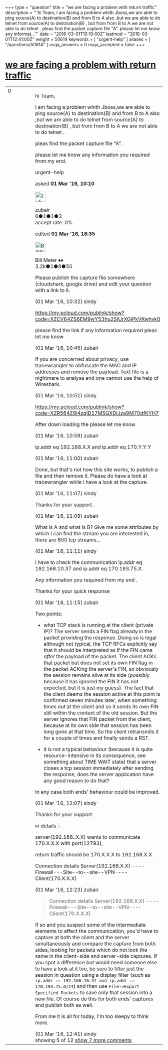 +++
type = "question"
title = "we are facing a problem with return traffic"
description = '''hi Team, I am facing a problem whith Jboss,we are able to ping source(A) to destination(B) and from B to A also ,but we are able to do telnet from source(A) to destination(B) , but from from B to A we are not able to do telnet . pleas find the packet capture file &quot;A&quot;. please let me know any informat...'''
date = "2016-03-01T10:10:00Z"
lastmod = "2016-03-01T12:41:00Z"
weight = 50614
keywords = [ "urgent-help" ]
aliases = [ "/questions/50614" ]
osqa_answers = 0
osqa_accepted = false
+++

<div class="headNormal">

# [we are facing a problem with return traffic](/questions/50614/we-are-facing-a-problem-with-return-traffic)

</div>

<div id="main-body">

<div id="askform">

<table id="question-table" style="width:100%;"><colgroup><col style="width: 50%" /><col style="width: 50%" /></colgroup><tbody><tr class="odd"><td style="width: 30px; vertical-align: top"><div class="vote-buttons"><span id="post-50614-upvote" class="ajax-command post-vote up" rel="nofollow" title="I like this post (click again to cancel)"> </span><div id="post-50614-score" class="post-score" title="current number of votes">0</div><span id="post-50614-downvote" class="ajax-command post-vote down" rel="nofollow" title="I dont like this post (click again to cancel)"> </span> <span id="favorite-mark" class="ajax-command favorite-mark" rel="nofollow" title="mark/unmark this question as favorite (click again to cancel)"> </span><div id="favorite-count" class="favorite-count"></div></div></td><td><div id="item-right"><div class="question-body"><p>hi Team,</p><p>I am facing a problem whith Jboss,we are able to ping source(A) to destination(B) and from B to A also ,but we are able to do telnet from source(A) to destination(B) , but from from B to A we are not able to do telnet .</p><p>pleas find the packet capture file "A".</p><p>please let me know any information you required from my end.</p></div><div id="question-tags" class="tags-container tags"><span class="post-tag tag-link-urgent-help" rel="tag" title="see questions tagged &#39;urgent-help&#39;">urgent-help</span></div><div id="question-controls" class="post-controls"></div><div class="post-update-info-container"><div class="post-update-info post-update-info-user"><p>asked <strong>01 Mar '16, 10:10</strong></p><img src="https://secure.gravatar.com/avatar/afaf27276afd1112918980cbb57048cc?s=32&amp;d=identicon&amp;r=g" class="gravatar" width="32" height="32" alt="zubair&#39;s gravatar image" /><p><span>zubair</span><br />
<span class="score" title="6 reputation points">6</span><span title="1 badges"><span class="badge1">●</span><span class="badgecount">1</span></span><span title="1 badges"><span class="silver">●</span><span class="badgecount">1</span></span><span title="3 badges"><span class="bronze">●</span><span class="badgecount">3</span></span><br />
<span class="accept_rate" title="Rate of the user&#39;s accepted answers">accept rate:</span> <span title="zubair has no accepted answers">0%</span></p></div><div class="post-update-info post-update-info-edited"><p><span> edited <strong>01 Mar '16, 18:35</strong> </span></p><img src="https://secure.gravatar.com/avatar/bfb20acfe44690473b10c7963b5d4a18?s=32&amp;d=identicon&amp;r=g" class="gravatar" width="32" height="32" alt="Bill%20Meier&#39;s gravatar image" /><p><span>Bill Meier ♦♦</span><br />
<span class="score" title="3180 reputation points"><span>3.2k</span></span><span title="1 badges"><span class="badge1">●</span><span class="badgecount">1</span></span><span title="8 badges"><span class="silver">●</span><span class="badgecount">8</span></span><span title="50 badges"><span class="bronze">●</span><span class="badgecount">50</span></span></p></div></div><div id="comments-container-50614" class="comments-container"><span id="50617"></span><div id="comment-50617" class="comment"><div id="post-50617-score" class="comment-score"></div><div class="comment-text"><p>Please publish the capture file somewhere (cloudshark, google drive) and edit your question with a link to it.</p></div><div id="comment-50617-info" class="comment-info"><span class="comment-age">(01 Mar '16, 10:32)</span> <span class="comment-user userinfo">sindy</span></div></div><span id="50618"></span><div id="comment-50618" class="comment"><div id="post-50618-score" class="comment-score"></div><div class="comment-text"><p><a href="https://my.pcloud.com/publink/show?code=XZCV64ZS6EM9wY53hu2SIUrXGjPkVKwhvk0">https://my.pcloud.com/publink/show?code=XZCV64ZS6EM9wY53hu2SIUrXGjPkVKwhvk0</a></p><p>please find the link if any information required pleas let me know</p></div><div id="comment-50618-info" class="comment-info"><span class="comment-age">(01 Mar '16, 10:45)</span> <span class="comment-user userinfo">zubair</span></div></div><span id="50619"></span><div id="comment-50619" class="comment"><div id="post-50619-score" class="comment-score"></div><div class="comment-text"><p>If you are concerned about privacy, use tracewrangler to obfuscate the MAC and IP addresses and remove the payload. Text file is a nightmare to analyse and one cannot use the help of Wireshark.</p></div><div id="comment-50619-info" class="comment-info"><span class="comment-age">(01 Mar '16, 10:51)</span> <span class="comment-user userinfo">sindy</span></div></div><span id="50621"></span><div id="comment-50621" class="comment"><div id="post-50621-score" class="comment-score"></div><div class="comment-text"><p><a href="https://my.pcloud.com/publink/show?code=XZR564Z8l4zqID17MSGXDIJza9M70dfKYH7">https://my.pcloud.com/publink/show?code=XZR564Z8l4zqID17MSGXDIJza9M70dfKYH7</a></p><p>After down loading the please let me know</p></div><div id="comment-50621-info" class="comment-info"><span class="comment-age">(01 Mar '16, 10:59)</span> <span class="comment-user userinfo">zubair</span></div></div><span id="50622"></span><div id="comment-50622" class="comment"><div id="post-50622-score" class="comment-score"></div><div class="comment-text"><p>ip.addr eq 192.168.X.X and ip.addr eq 170.Y.Y.Y</p></div><div id="comment-50622-info" class="comment-info"><span class="comment-age">(01 Mar '16, 11:00)</span> <span class="comment-user userinfo">zubair</span></div></div><span id="50624"></span><div id="comment-50624" class="comment not_top_scorer"><div id="post-50624-score" class="comment-score"></div><div class="comment-text"><p>Done, but that's not how this site works, to publish a file and then remove it. Please do have a look at tracewrangler while I have a look at the capture.</p></div><div id="comment-50624-info" class="comment-info"><span class="comment-age">(01 Mar '16, 11:07)</span> <span class="comment-user userinfo">sindy</span></div></div><span id="50626"></span><div id="comment-50626" class="comment not_top_scorer"><div id="post-50626-score" class="comment-score"></div><div class="comment-text"><p>Thanks for your support .</p></div><div id="comment-50626-info" class="comment-info"><span class="comment-age">(01 Mar '16, 11:09)</span> <span class="comment-user userinfo">zubair</span></div></div><span id="50627"></span><div id="comment-50627" class="comment not_top_scorer"><div id="post-50627-score" class="comment-score"></div><div class="comment-text"><p>What is A and what is B? Give me some attributes by which I can find the stream you are interested in, there are 800 tcp streams...</p></div><div id="comment-50627-info" class="comment-info"><span class="comment-age">(01 Mar '16, 11:11)</span> <span class="comment-user userinfo">sindy</span></div></div><span id="50628"></span><div id="comment-50628" class="comment not_top_scorer"><div id="post-50628-score" class="comment-score"></div><div class="comment-text"><p>i have to check the communication ip.addr eq 192.168.10.37 and ip.addr eq 170.193.75.X.</p><p>Any information you required from my end .</p><p>Thanks for your quick response</p></div><div id="comment-50628-info" class="comment-info"><span class="comment-age">(01 Mar '16, 11:15)</span> <span class="comment-user userinfo">zubair</span></div></div><span id="50630"></span><div id="comment-50630" class="comment not_top_scorer"><div id="post-50630-score" class="comment-score"></div><div class="comment-text"><p>Two points:</p><ul><li><p>what TCP stack is running at the client (private IP)? The server sends a FIN flag already in the packet providing the response. Doing so is legal although not typical, the TCP RFCs explicitly say that it should be interpreted as if the FIN came <em>after</em> the payload of the packet. The client ACKs that packet but does not set its own FIN flag in the packet ACKing the server's FIN, so obviously the session remains alive at its side (<em>possibly</em> because it has ignored the FIN it has not expected, but it is just my guess). The fact that the client deems the session active at this point is confirmed seven minutes later, when something times out at the client and so it sends its own FIN still within the context of the old session. But the server ignores that FIN packet from the client, because at its own side that session has been long gone at that time. So the client retransmits it for a couple of times and finally sends a RST.</p></li><li><p>it is not a typical behaviour (because it is quite resource-intensive in its consequence, see something about TIME WAIT state) that a server closes a tcp session immediately after sending the response, does the server application have any good reason to do that?</p></li></ul><p>In any case both ends' behaviour could be improved.</p></div><div id="comment-50630-info" class="comment-info"><span class="comment-age">(01 Mar '16, 12:07)</span> <span class="comment-user userinfo">sindy</span></div></div><span id="50632"></span><div id="comment-50632" class="comment not_top_scorer"><div id="post-50632-score" class="comment-score"></div><div class="comment-text"><p>Thanks for your support.</p><p>in details :-</p><p>server(192.168..X.X) wants to communicate 170.X.X.X with port(12793),</p><p>return traffic should be 170.X.X.X to 192.168.X.X .</p><p>Connection details Server(192.168.X.X) ----Firewall---Site--to--site--VPN----Client(170.X.X.X)</p></div><div id="comment-50632-info" class="comment-info"><span class="comment-age">(01 Mar '16, 12:23)</span> <span class="comment-user userinfo">zubair</span></div></div><span id="50637"></span><div id="comment-50637" class="comment not_top_scorer"><div id="post-50637-score" class="comment-score"></div><div class="comment-text"><blockquote><p>Connection details Server(192.168.X.X) ----Firewall---Site--to--site--VPN----Client(170.X.X.X)</p></blockquote><p>If so and you suspect some of the intermediate elements to affect the communication, you'd have to capture at both the client and the server simultaneously and compare the capture from both sides, looking for packets which do not look the same in the client-side and server-side captures. If you spot a difference but would need someone else to have a look at it too, be sure to filter just the session in question using a display filter (such as <code>ip.addr == 192.168.10.37 and ip.addr == 170.193.75.0/24</code>) and then use <code>File-&gt;Export Specified Packets</code> to save only that session into a new file. Of course do this for both ends' captures and publish both as well.</p><p>From me it is all for today, I'm too sleepy to think more.</p></div><div id="comment-50637-info" class="comment-info"><span class="comment-age">(01 Mar '16, 12:41)</span> <span class="comment-user userinfo">sindy</span></div></div></div><div id="comment-tools-50614" class="comment-tools"><span class="comments-showing"> showing 5 of 12 </span> <a href="#" class="show-all-comments-link">show 7 more comments</a></div><div class="clear"></div><div id="comment-50614-form-container" class="comment-form-container"></div><div class="clear"></div></div></td></tr></tbody></table>

</div>

</div>

